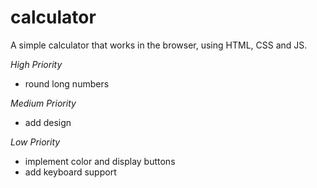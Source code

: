 # calculator
A simple calculator that works in the browser, using HTML, CSS and JS. 

<TODO>

*High Priority*
- round long numbers

*Medium Priority*
- add design

*Low Priority*
- implement color and display buttons
- add keyboard support

